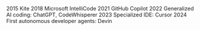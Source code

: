 2015 Kite
2018 Microsoft IntelliCode
2021 GitHub Copilot
2022 Generalized AI coding: ChatGPT, CodeWhisperer
2023 Specialized IDE: Cursor
2024 First autonomous developer agents: Devin
